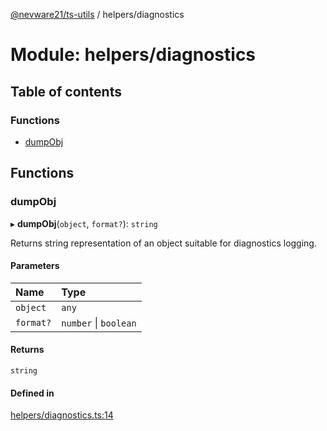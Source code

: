 [@nevware21/ts-utils](../README.md) / helpers/diagnostics

# Module: helpers/diagnostics

## Table of contents

### Functions

- [dumpObj](helpers_diagnostics.md#dumpobj)

## Functions

### dumpObj

▸ **dumpObj**(`object`, `format?`): `string`

Returns string representation of an object suitable for diagnostics logging.

#### Parameters

| Name | Type |
| :------ | :------ |
| `object` | `any` |
| `format?` | `number` \| `boolean` |

#### Returns

`string`

#### Defined in

[helpers/diagnostics.ts:14](https://github.com/nevware21/ts-utils/blob/6c0f84c/ts-utils/src/helpers/diagnostics.ts#L14)
